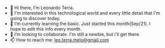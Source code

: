 - 👋 Hi there, I’m Leonardo Terra. 
- 👀 I'm interested in this technological world and every little detail that I'm going to discover today.
- 🌱 I’m currently learning the basic. Just started this month(Sep/21). I hope to edit this info every month.
- 💞️ I’m looking to collaborate. I'm still a newbie, but i'll get there.
- 📫 How to reach me: leo.terra.melo@gmail.com


<!---
leonardo-terra/leonardo-terra is a ✨ special ✨ repository because its `README.md` (this file) appears on your GitHub profile.
You can click the Preview link to take a look at your changes.
--->
